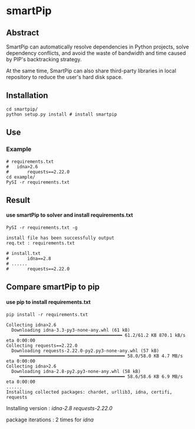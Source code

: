 # smartPip

## Abstract

SmartPip can automatically resolve dependencies in Python projects, solve dependency conflicts, and avoid the waste of bandwidth and time caused by PIP's backtracking strategy. 

At the same time, SmartPip can also share third-party libraries in local repository to reduce the user's hard disk space.



## Installation 

```shell
cd smartpip/
python setup.py install # install smartpip
```



## Use

### Example

```shell
# requirements.txt
# 	idna>2.6
#		requests==2.22.0
cd example/
PySI -r requirements.txt
```



## Result

#### use smartPip to solver and install requirements.txt

```shell
PySI -r requirements.txt -g

install file has been successfully output
req.txt : requirements.txt

# install.txt
#		idna==2.8
# ......
#		requests==2.22.0
```



## Compare smartPip to pip

#### use pip to install requirements.txt

```shell
pip install -r requirements.txt

Collecting idna>2.6
  Downloading idna-3.3-py3-none-any.whl (61 kB)
     ━━━━━━━━━━━━━━━━━━━━━━━━━━━━━━━━━━━━━━━ 61.2/61.2 KB 870.1 kB/s eta 0:00:00
Collecting requests==2.22.0
  Downloading requests-2.22.0-py2.py3-none-any.whl (57 kB)
     ━━━━━━━━━━━━━━━━━━━━━━━━━━━━━━━━━━━━━━━━ 58.0/58.0 KB 4.7 MB/s eta 0:00:00
Collecting idna>2.6
  Downloading idna-2.8-py2.py3-none-any.whl (58 kB)
     ━━━━━━━━━━━━━━━━━━━━━━━━━━━━━━━━━━━━━━━━ 58.6/58.6 KB 6.9 MB/s eta 0:00:00
......
Installing collected packages: chardet, urllib3, idna, certifi, requests
```

Installing version : *idna-2.8 requests-2.22.0*

package iterations : 2 times for *idna*




